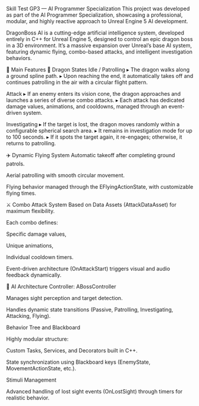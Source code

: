 Skill Test GP3 — AI Programmer Specialization
This project was developed as part of the AI Programmer Specialization, showcasing a professional, modular, and highly reactive approach to Unreal Engine 5 AI development.

DragonBoss AI is a cutting-edge artificial intelligence system, developed entirely in C++ for Unreal Engine 5, designed to control an epic dragon boss in a 3D environment.
It’s a massive expansion over Unreal’s base AI system, featuring dynamic flying, combo-based attacks, and intelligent investigation behaviors.

🚀 Main Features
🎯 Dragon States
Idle / Patrolling
▸ The dragon walks along a ground spline path.
▸ Upon reaching the end, it automatically takes off and continues patrolling in the air with a circular flight pattern.

Attack
▸ If an enemy enters its vision cone, the dragon approaches and launches a series of diverse combo attacks.
▸ Each attack has dedicated damage values, animations, and cooldowns, managed through an event-driven system.

Investigating
▸ If the target is lost, the dragon moves randomly within a configurable spherical search area.
▸ It remains in investigation mode for up to 100 seconds.
▸ If it spots the target again, it re-engages; otherwise, it returns to patrolling.

✈️ Dynamic Flying System
Automatic takeoff after completing ground patrols.

Aerial patrolling with smooth circular movement.

Flying behavior managed through the EFlyingActionState, with customizable flying times.

⚔️ Combo Attack System
Based on Data Assets (AttackDataAsset) for maximum flexibility.

Each combo defines:

Specific damage values,

Unique animations,

Individual cooldown timers.

Event-driven architecture (OnAttackStart) triggers visual and audio feedback dynamically.

🧠 AI Architecture
Controller: ABossController

Manages sight perception and target detection.

Handles dynamic state transitions (Passive, Patrolling, Investigating, Attacking, Flying).

Behavior Tree and Blackboard

Highly modular structure:

Custom Tasks, Services, and Decorators built in C++.

State synchronization using Blackboard keys (EnemyState, MovementActionState, etc.).

Stimuli Management

Advanced handling of lost sight events (OnLostSight) through timers for realistic behavior.

